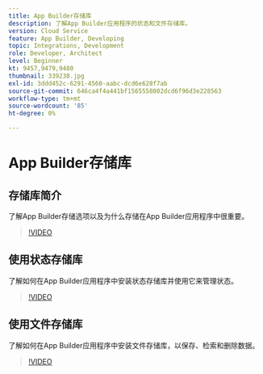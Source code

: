```yaml
---
title: App Builder存储库
description: 了解App Builder应用程序的状态和文件存储库。
version: Cloud Service
feature: App Builder, Developing
topic: Integrations, Development
role: Developer, Architect
level: Beginner
kt: 9457,9479,9480
thumbnail: 339238.jpg
exl-id: 3ddd452c-6291-4560-aabc-dcd6e628f7ab
source-git-commit: 646ca4f4a441bf1565558002dcd6f96d3e228563
workflow-type: tm+mt
source-wordcount: '85'
ht-degree: 0%

---
```


# App Builder存储库

## 存储库简介

了解App Builder存储选项以及为什么存储在App Builder应用程序中很重要。

>[!VIDEO](https://video.tv.adobe.com/v/339238/?quality=12&learn=on)

## 使用状态存储库

了解如何在App Builder应用程序中安装状态存储库并使用它来管理状态。

>[!VIDEO](https://video.tv.adobe.com/v/339240/?quality=12&learn=on)

## 使用文件存储库

了解如何在App Builder应用程序中安装文件存储库，以保存、检索和删除数据。

>[!VIDEO](https://video.tv.adobe.com/v/339239/?quality=12&learn=on)
